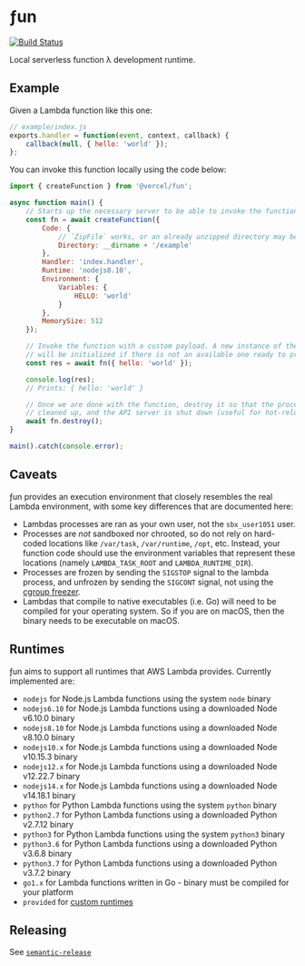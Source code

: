 # ƒun
[![Build Status](https://github.com/vercel/fun/workflows/Node%20CI/badge.svg)](https://github.com/vercel/fun/actions?workflow=Node+CI)

Local serverless function λ development runtime.

## Example

Given a Lambda function like this one:

```js
// example/index.js
exports.handler = function(event, context, callback) {
	callback(null, { hello: 'world' });
};
```

You can invoke this function locally using the code below:

```js
import { createFunction } from '@vercel/fun';

async function main() {
	// Starts up the necessary server to be able to invoke the function
	const fn = await createFunction({
		Code: {
			// `ZipFile` works, or an already unzipped directory may be specified
			Directory: __dirname + '/example'
		},
		Handler: 'index.handler',
		Runtime: 'nodejs8.10',
		Environment: {
			Variables: {
				HELLO: 'world'
			}
		},
		MemorySize: 512
	});

	// Invoke the function with a custom payload. A new instance of the function
	// will be initialized if there is not an available one ready to process.
	const res = await fn({ hello: 'world' });

	console.log(res);
	// Prints: { hello: 'world' }

	// Once we are done with the function, destroy it so that the processes are
	// cleaned up, and the API server is shut down (useful for hot-reloading).
	await fn.destroy();
}

main().catch(console.error);
```

## Caveats

ƒun provides an execution environment that closely resembles the
real Lambda environment, with some key differences that are documented here:

 * Lambdas processes are ran as your own user, not the `sbx_user1051` user.
 * Processes are *not* sandboxed nor chrooted, so do not rely on hard-coded
   locations like `/var/task`, `/var/runtime`, `/opt`, etc. Instead, your
   function code should use the environment variables that represent these
   locations (namely `LAMBDA_TASK_ROOT` and `LAMBDA_RUNTIME_DIR`).
 * Processes are frozen by sending the `SIGSTOP` signal to the lambda process,
   and unfrozen by sending the `SIGCONT` signal, not using the [cgroup freezer][].
 * Lambdas that compile to native executables (i.e. Go) will need to be compiled
   for your operating system. So if you are on macOS, then the binary needs to be
   executable on macOS.

## Runtimes

ƒun aims to support all runtimes that AWS Lambda provides. Currently
implemented are:

 * `nodejs` for Node.js Lambda functions using the system `node` binary
 * `nodejs6.10` for Node.js Lambda functions using a downloaded Node v6.10.0 binary
 * `nodejs8.10` for Node.js Lambda functions using a downloaded Node v8.10.0 binary
 * `nodejs10.x` for Node.js Lambda functions using a downloaded Node v10.15.3 binary
 * `nodejs12.x` for Node.js Lambda functions using a downloaded Node v12.22.7 binary
 * `nodejs14.x` for Node.js Lambda functions using a downloaded Node v14.18.1 binary
 * `python` for Python Lambda functions using the system `python` binary
 * `python2.7` for Python Lambda functions using a downloaded Python v2.7.12 binary
 * `python3` for Python Lambda functions using the system `python3` binary
 * `python3.6` for Python Lambda functions using a downloaded Python v3.6.8 binary
 * `python3.7` for Python Lambda functions using a downloaded Python v3.7.2 binary
 * `go1.x` for Lambda functions written in Go - binary must be compiled for your platform
 * `provided` for [custom runtimes][]

[cgroup freezer]: https://www.kernel.org/doc/Documentation/cgroup-v1/freezer-subsystem.txt
[custom runtimes]: https://docs.aws.amazon.com/lambda/latest/dg/runtimes-custom.html

## Releasing

See [`semantic-release`](https://github.com/semantic-release/semantic-release)
